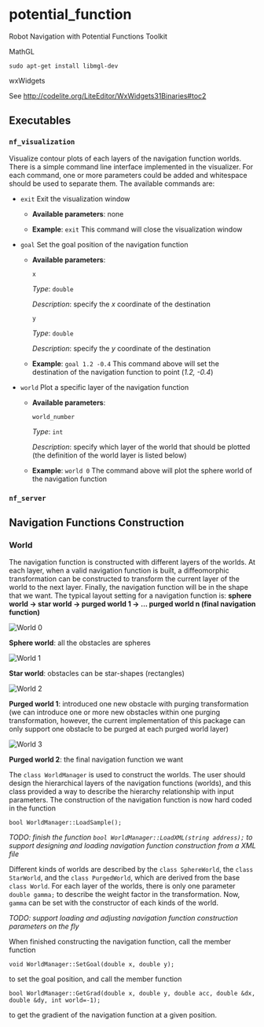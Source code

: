# potential_function
Robot Navigation with Potential Functions Toolkit

MathGL

```
sudo apt-get install libmgl-dev
```

wxWidgets

See http://codelite.org/LiteEditor/WxWidgets31Binaries#toc2

## Executables

### `nf_visualization`

Visualize contour plots of each layers of the navigation function worlds. There is a simple command line interface implemented in the visualizer. For each command, one or more parameters could be added and whitespace should be used to separate them. The available commands are: 

* `exit` Exit the visualization window

  - __Available parameters__: none

  - __Example__: `exit` This command will close the visualization window

* `goal` Set the goal position of the navigation function

  - __Available parameters__: 

    `x`

    *Type*: `double`

    *Description*: specify the *x* coordinate of the destination

    `y`

    *Type*: `double`

    *Description*: specify the *y* coordinate of the destination

  - __Example__: `goal 1.2 -0.4` This command above will set the destination of the navigation function to point (*1.2, -0.4*)

* `world` Plot a specific layer of the navigation function

  - __Available parameters__: 

    `world_number`
    
    *Type*: `int`
    
    *Description*: specify which layer of the world that should be plotted (the definition of the world layer is listed below)

  - __Example__: `world 0` The command above will plot the sphere world of the navigation function

### `nf_server`

## Navigation Functions Construction

### World

The navigation function is constructed with different layers of the worlds. At each layer, when a valid navigation function is built, a diffeomorphic transformation can be constructed to transform the current layer of the world to the next layer. Finally, the navigation function will be in the shape that we want. The typical layout setting for a navigation function is: __sphere world -> star world -> purged world 1 -> ... purged world n (final navigation function)__ 

![World 0](https://github.com/licaili193/potential_function/raw/master/screenshots/world0.png "The Zeroth World")

__Sphere world__: all the obstacles are spheres 

![World 1](https://github.com/licaili193/potential_function/raw/master/screenshots/world1.png "The First World")

__Star world__: obstacles can be star-shapes (rectangles)

![World 2](https://github.com/licaili193/potential_function/raw/master/screenshots/world2.png "The Second World")

__Purged world 1__: introduced one new obstacle with purging transformation (we can introduce one or more new obstacles within one purging transformation, however, the current implementation of this package can only support one obstacle to be purged at each purged world layer)

![World 3](https://github.com/licaili193/potential_function/raw/master/screenshots/world3.png "The Thrid World")

__Purged world 2__: the final navigation function we want

The `class WorldManager` is used to construct the worlds. The user should design the hierarchical layers of the navigation functions (worlds), and this class provided a way to describe the hierarchy relationship with input parameters. The construction of the navigation function is now hard coded in the function

```
bool WorldManager::LoadSample();
```

*TODO: finish the function `bool WorldManager::LoadXML(string address);` to support designing and loading navigation function construction from a XML file* 

Different kinds of worlds are described by the `class SphereWorld`, the `class StarWorld`, and the `class PurgedWorld`, which are derived from the base `class World`. For each layer of the worlds, there is only one parameter `double gamma;` to describe the weight factor in the transformation. Now, `gamma` can be set with the constructor of each kinds of the world.

*TODO: support loading and adjusting navigation function construction parameters on the fly*

When finished constructing the navigation function, call the member function

```
void WorldManager::SetGoal(double x, double y);
```

to set the goal position, and call the member function

```
bool WorldManager::GetGrad(double x, double y, double acc, double &dx, double &dy, int world=-1);
```

to get the gradient of the navigation function at a given position.

